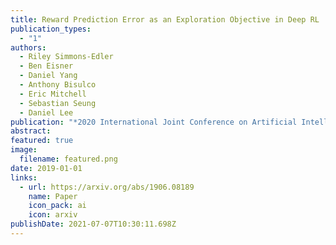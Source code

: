 ```yaml
---
title: Reward Prediction Error as an Exploration Objective in Deep RL
publication_types:
  - "1"
authors:
  - Riley Simmons-Edler
  - Ben Eisner
  - Daniel Yang
  - Anthony Bisulco
  - Eric Mitchell
  - Sebastian Seung
  - Daniel Lee
publication: "*2020 International Joint Conference on Artificial Intelligence*"
abstract: 
featured: true
image:
  filename: featured.png
date: 2019-01-01
links:
  - url: https://arxiv.org/abs/1906.08189
    name: Paper
    icon_pack: ai
    icon: arxiv
publishDate: 2021-07-07T10:30:11.698Z
---
```

